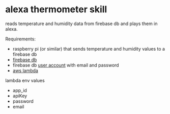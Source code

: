 # alexa thermometer skill
reads temperature and humidity data from firebase db and plays them in alexa.

Requirements:
- raspberry pi (or similar) that sends temperature and humidity values to a firebase db
- [firebase db](https://firebase.google.com/)
- firebase db [user account](https://firebase.google.com/docs/auth/admin/manage-users) with email and password
- [aws lambda](https://aws.amazon.com/lambda/) 

lambda env values
- app_id
- apiKey
- password
- email
